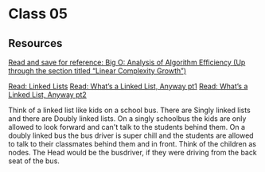 # Class 05

## Resources

[Read and save for reference: Big O: Analysis of Algorithm Efficiency (Up through the section titled “Linear Complexity Growth”)](https://codefellows.github.io/common_curriculum/data_structures_and_algorithms/Code_401/class-05/resources/big_oh.html)

[Read: Linked Lists](https://codefellows.github.io/common_curriculum/data_structures_and_algorithms/Code_401/class-05/resources/singly_linked_list.html)
[Read: What’s a Linked List, Anyway pt1](https://medium.com/basecs/whats-a-linked-list-anyway-part-1-d8b7e6508b9d)
[Read: What’s a Linked List, Anyway pt2](https://medium.com/basecs/whats-a-linked-list-anyway-part-2-131d96f71996)

Think of a linked list like kids on a school bus. There are Singly linked lists and there are Doubly linked lists.  On a singly schoolbus the kids are only allowed to look forward and can't talk to the students behind them. On a doubly linked bus the bus driver is super chill and the students are allowed to talk to their classmates behind them and in front. Think of the children as nodes. The Head would be the busdriver, if they were driving from the back seat of the bus. 